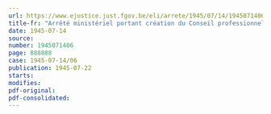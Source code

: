 ```yaml
---
url: https://www.ejustice.just.fgov.be/eli/arrete/1945/07/14/1945071406/justel
title-fr: "Arrêté ministériel portant création du Conseil professionnel du Négoce en Matériaux de Construction"
date: 1945-07-14
source:
number: 1945071406
page: 888888
case: 1945-07-14/06
publication: 1945-07-22
starts:
modifies:
pdf-original:
pdf-consolidated:
---
```



